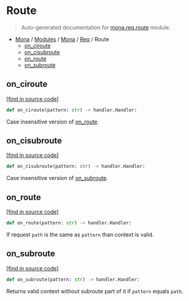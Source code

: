 # Route

> Auto-generated documentation for [mona.req.route](https://github.com/katunilya/mona/blob/main/mona/req/route.py) module.

- [Mona](../../README.md#mona-index) / [Modules](../../MODULES.md#mona-modules) / [Mona](../index.md#mona) / [Req](index.md#req) / Route
    - [on_ciroute](#on_ciroute)
    - [on_cisubroute](#on_cisubroute)
    - [on_route](#on_route)
    - [on_subroute](#on_subroute)

## on_ciroute

[[find in source code]](https://github.com/katunilya/mona/blob/main/mona/req/route.py#L31)

```python
def on_ciroute(pattern: str) -> handler.Handler:
```

Case insensitive version of [on_route](#on_route).

## on_cisubroute

[[find in source code]](https://github.com/katunilya/mona/blob/main/mona/req/route.py#L46)

```python
def on_cisubroute(pattern: str) -> handler.Handler:
```

Case insensitive version of [on_subroute](#on_subroute).

## on_route

[[find in source code]](https://github.com/katunilya/mona/blob/main/mona/req/route.py#L4)

```python
def on_route(pattern: str) -> handler.Handler:
```

If request `path` is the same as `pattern` than context is valid.

## on_subroute

[[find in source code]](https://github.com/katunilya/mona/blob/main/mona/req/route.py#L15)

```python
def on_subroute(pattern: str) -> handler.Handler:
```

Returns valid context without subroute part of it if `pattern` equals `path`.
